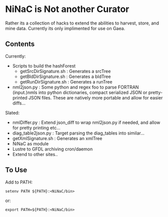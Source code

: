 NiNaC is Not another Curator
============================

Rather its a collection of hacks to extend the abilities to harvest, store, and mine data.  Currently its only implimented for use on Gaea.

Contents
--------

Currently:

* Scripts to build the hashForest
  * getSrcDirSignature.sh : Generates a srcTree
  * getBldDirSignature.sh : Generates a bldTree
  * getRunDirSignature.sh : Generates a runTree
* nml2json.py : Some python and regex foo to parse FORTRAN (input.)nmls into python dictionaries, compact serialized JSON or pretty-printed JSON files.  These are natively more portable and allow for easier diffs...


Slated:

* nmlDiffer.py : Extend json_diff to wrap nml2json.py if needed, and allow for pretty printing etc...
* diag_table2json.py : Target parsing the diag_tables into similar...
* getXmlSignature.sh : Generates an xmlTree
* NiNaC as module
* Lustre to GFDL archiving cron/daemon
* Extend to other sites..


To Use
------

Add to PATH:

	setenv PATH ${PATH}:<NiNaC/bin>

or:

	export PATH=${PATH}:<NiNaC/bin>

